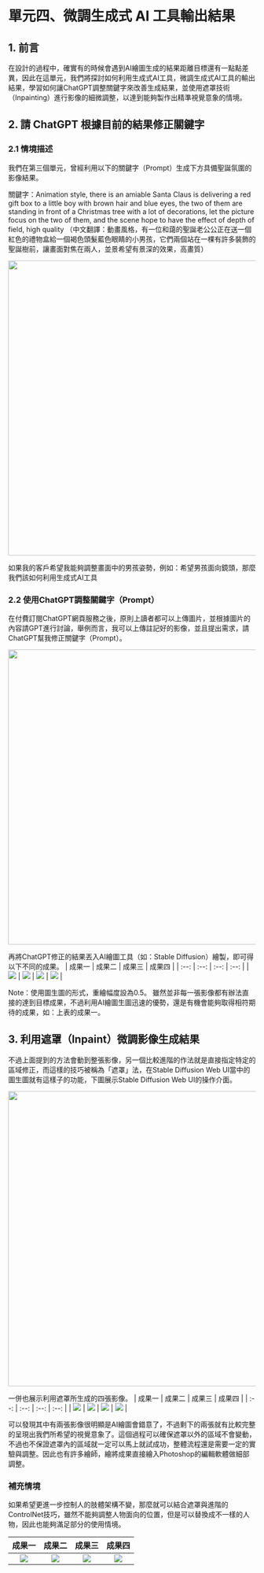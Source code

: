 # 單元四、微調生成式 AI 工具輸出結果

## 1. 前言
在設計的過程中，確實有的時候會遇到AI繪圖生成的結果距離目標還有一點點差異，因此在這單元，我們將探討如何利用生成式AI工具，微調生成式AI工具的輸出結果，學習如何讓ChatGPT調整關鍵字來改善生成結果，並使用遮罩技術（Inpainting）進行影像的細微調整，以達到能夠製作出精準視覺意象的情境。

## 2. 請 ChatGPT 根據目前的結果修正關鍵字

### 2.1 情境描述
我們在第三個單元，曾經利用以下的關鍵字（Prompt）生成下方具備聖誕氛圍的影像結果。

關鍵字：Animation style, there is an amiable Santa Claus is delivering a red gift box to a little boy with brown hair and blue eyes, the two of them are standing in front of a Christmas tree with a lot of decorations, let the picture focus on the two of them, and the scene hope to have the effect of depth of field, high quality
（中文翻譯：動畫風格，有一位和藹的聖誕老公公正在送一個紅色的禮物盒給一個褐色頭髮藍色眼睛的小男孩，它們兩個站在一棵有許多裝飾的聖誕樹前，讓畫面對焦在兩人，並景希望有景深的效果，高畫質）

<div align=center>
<img src="https://github.com/AI-FREE-Team/Generative-AI-Industrial-Case-Study/blob/main/%E6%95%99%E6%A1%885%EF%BC%9A%E5%BD%B1%E5%83%8F%E7%94%9F%E6%88%90%E8%88%87%E7%B7%A8%E8%BC%AF/pics/unit3/pic4.img2imgoutput.png" width="600px">
</div>

如果我的客戶希望我能夠調整畫面中的男孩姿勢，例如：希望男孩面向鏡頭，那麼我們該如何利用生成式AI工具

### 2.2 使用ChatGPT調整關鍵字（Prompt）
在付費訂閱ChatGPT網頁服務之後，原則上讀者都可以上傳圖片，並根據圖片的內容請GPT進行討論，舉例而言，我可以上傳註記好的影像，並且提出需求，請ChatGPT幫我修正關鍵字（Prompt）。

<div align=center>
<img src="https://github.com/AI-FREE-Team/Generative-AI-Industrial-Case-Study/blob/main/%E6%95%99%E6%A1%885%EF%BC%9A%E5%BD%B1%E5%83%8F%E7%94%9F%E6%88%90%E8%88%87%E7%B7%A8%E8%BC%AF/pics/unit4/yellowbox.png" width="600px">
</div>

再將ChatGPT修正的結果丟入AI繪圖工具（如：Stable Diffusion）繪製，即可得以下不同的成果。
| 成果一 | 成果二 | 成果三 | 成果四 |
| :--: | :--: | :--: | :--: |
| ![](https://github.com/AI-FREE-Team/Generative-AI-Industrial-Case-Study/blob/main/%E6%95%99%E6%A1%885%EF%BC%9A%E5%BD%B1%E5%83%8F%E7%94%9F%E6%88%90%E8%88%87%E7%B7%A8%E8%BC%AF/pics/unit4/result_1.png) | ![](https://github.com/AI-FREE-Team/Generative-AI-Industrial-Case-Study/blob/main/%E6%95%99%E6%A1%885%EF%BC%9A%E5%BD%B1%E5%83%8F%E7%94%9F%E6%88%90%E8%88%87%E7%B7%A8%E8%BC%AF/pics/unit4/result_2.png) | ![](https://github.com/AI-FREE-Team/Generative-AI-Industrial-Case-Study/blob/main/%E6%95%99%E6%A1%885%EF%BC%9A%E5%BD%B1%E5%83%8F%E7%94%9F%E6%88%90%E8%88%87%E7%B7%A8%E8%BC%AF/pics/unit4/result_3.png) | ![](https://github.com/AI-FREE-Team/Generative-AI-Industrial-Case-Study/blob/main/%E6%95%99%E6%A1%885%EF%BC%9A%E5%BD%B1%E5%83%8F%E7%94%9F%E6%88%90%E8%88%87%E7%B7%A8%E8%BC%AF/pics/unit4/result_4.png) |

Note：使用圖生圖的形式，重繪幅度設為0.5。
雖然並非每一張影像都有辦法直接的達到目標成果，不過利用AI繪圖生圖迅速的優勢，還是有機會能夠取得相符期待的成果，如：上表的成果一。

## 3. 利用遮罩（Inpaint）微調影像生成結果
不過上面提到的方法會動到整張影像，另一個比較進階的作法就是直接指定特定的區域修正，而這樣的技巧被稱為「遮罩」法，在Stable Diffusion Web UI當中的圖生圖就有這樣子的功能，下圖展示Stable Diffusion Web UI的操作介面。

<div align=center>
<img src="https://github.com/AI-FREE-Team/Generative-AI-Industrial-Case-Study/blob/main/%E6%95%99%E6%A1%885%EF%BC%9A%E5%BD%B1%E5%83%8F%E7%94%9F%E6%88%90%E8%88%87%E7%B7%A8%E8%BC%AF/pics/unit4/inpaintUI.png" width="600px">
</div>

一併也展示利用遮罩所生成的四張影像。
| 成果一 | 成果二 | 成果三 | 成果四 |
| :--: | :--: | :--: | :--: |
| ![](https://github.com/AI-FREE-Team/Generative-AI-Industrial-Case-Study/blob/main/%E6%95%99%E6%A1%885%EF%BC%9A%E5%BD%B1%E5%83%8F%E7%94%9F%E6%88%90%E8%88%87%E7%B7%A8%E8%BC%AF/pics/unit4/result_5.png) | ![](https://github.com/AI-FREE-Team/Generative-AI-Industrial-Case-Study/blob/main/%E6%95%99%E6%A1%885%EF%BC%9A%E5%BD%B1%E5%83%8F%E7%94%9F%E6%88%90%E8%88%87%E7%B7%A8%E8%BC%AF/pics/unit4/result_6.png) | ![](https://github.com/AI-FREE-Team/Generative-AI-Industrial-Case-Study/blob/main/%E6%95%99%E6%A1%885%EF%BC%9A%E5%BD%B1%E5%83%8F%E7%94%9F%E6%88%90%E8%88%87%E7%B7%A8%E8%BC%AF/pics/unit4/result_7.png) | ![](https://github.com/AI-FREE-Team/Generative-AI-Industrial-Case-Study/blob/main/%E6%95%99%E6%A1%885%EF%BC%9A%E5%BD%B1%E5%83%8F%E7%94%9F%E6%88%90%E8%88%87%E7%B7%A8%E8%BC%AF/pics/unit4/result_8.png) |

可以發現其中有兩張影像很明顯是AI繪圖會錯意了，不過剩下的兩張就有比較完整的呈現出我們所希望的視覺意象了。這個過程可以確保遮罩以外的區域不會變動，不過也不保證遮罩內的區域就一定可以馬上就試成功，整體流程還是需要一定的實驗與調整。因此也有許多繪師，繪將成果直接繪入Photoshop的編輯軟體做細部調整。

### 補充情境
如果希望更進一步控制人的肢體架構不變，那麼就可以結合遮罩與進階的ControlNet技巧，雖然不能夠調整人物面向的位置，但是可以替換成不一樣的人物，因此也能夠滿足部分的使用情境。

| 成果一 | 成果二 | 成果三 | 成果四 |
| :--: | :--: | :--: | :--: |
| ![](https://github.com/AI-FREE-Team/Generative-AI-Industrial-Case-Study/blob/main/%E6%95%99%E6%A1%885%EF%BC%9A%E5%BD%B1%E5%83%8F%E7%94%9F%E6%88%90%E8%88%87%E7%B7%A8%E8%BC%AF/pics/unit4/result_9.png) | ![](https://github.com/AI-FREE-Team/Generative-AI-Industrial-Case-Study/blob/main/%E6%95%99%E6%A1%885%EF%BC%9A%E5%BD%B1%E5%83%8F%E7%94%9F%E6%88%90%E8%88%87%E7%B7%A8%E8%BC%AF/pics/unit4/result_10.png) | ![](https://github.com/AI-FREE-Team/Generative-AI-Industrial-Case-Study/blob/main/%E6%95%99%E6%A1%885%EF%BC%9A%E5%BD%B1%E5%83%8F%E7%94%9F%E6%88%90%E8%88%87%E7%B7%A8%E8%BC%AF/pics/unit4/result_11.png) | ![](https://github.com/AI-FREE-Team/Generative-AI-Industrial-Case-Study/blob/main/%E6%95%99%E6%A1%885%EF%BC%9A%E5%BD%B1%E5%83%8F%E7%94%9F%E6%88%90%E8%88%87%E7%B7%A8%E8%BC%AF/pics/unit4/result_12.png) |